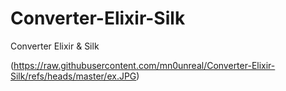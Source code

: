 # Converter-Elixir-Silk
Converter Elixir &amp; Silk

(https://raw.githubusercontent.com/mn0unreal/Converter-Elixir-Silk/refs/heads/master/ex.JPG)
